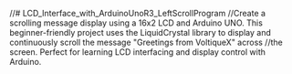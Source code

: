 //# LCD_Interface_with_ArduinoUnoR3_LeftScrollProgram
//Create a scrolling message display using a 16x2 LCD and Arduino UNO. This beginner-friendly project uses the LiquidCrystal library to display and continuously scroll the message "Greetings from VoltiqueX" across //the screen. Perfect for learning LCD interfacing and display control with Arduino.
